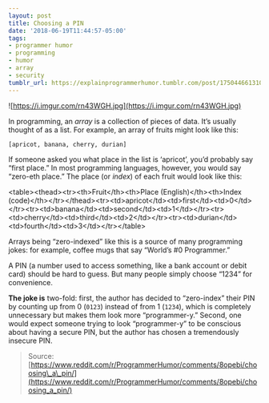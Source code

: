 ```yaml
---
layout: post
title: Choosing a PIN
date: '2018-06-19T11:44:57-05:00'
tags:
- programmer humor
- programming
- humor
- array
- security
tumblr_url: https://explainprogrammerhumor.tumblr.com/post/175044661310/choosing-a-pin
---
```

![https://i.imgur.com/rn43WGH.jpg](https://i.imgur.com/rn43WGH.jpg)

In programming, an _array_ is a collection of pieces of data. It’s usually thought of as a list. For example, an array of fruits might look like this:

    [apricot, banana, cherry, durian]

If someone asked you what place in the list is ‘apricot’, you’d probably say “first place.” In most programming languages, however, you would say “zero-eth place.” The place (or _index_) of each fruit would look like this:

<table\><thead\><tr\><th\>Fruit</th\><th\>Place (English)</th\><th\>Index (code)</th\></tr\></thead\><tr\><td\>apricot</td\><td\>first</td\><td\>0</td\></tr\><tr\><td\>banana</td\><td\>second</td\><td\>1</td\></tr\><tr\><td\>cherry</td\><td\>third</td\><td\>2</td\></tr\><tr\><td\>durian</td\><td\>fourth</td\><td\>3</td\></tr\></table\>

Arrays being “zero-indexed” like this is a source of many programming jokes: for example, coffee mugs that say “World’s #0 Programmer.”

A PIN (a number used to access something, like a bank account or debit card) should be hard to guess. But many people simply choose “1234” for convenience.

**The joke is** two-fold: first, the author has decided to “zero-index” their PIN by counting up from 0 (`0123`) instead of from 1 (`1234`), which is completely unnecessary but makes them look more “programmer-y.” Second, one would expect someone trying to look “programmer-y” to be conscious about having a secure PIN, but the author has chosen a tremendously insecure PIN.

> Source: [https://www.reddit.com/r/ProgrammerHumor/comments/8opebi/choosing\_a\_pin/](https://www.reddit.com/r/ProgrammerHumor/comments/8opebi/choosing_a_pin/)

